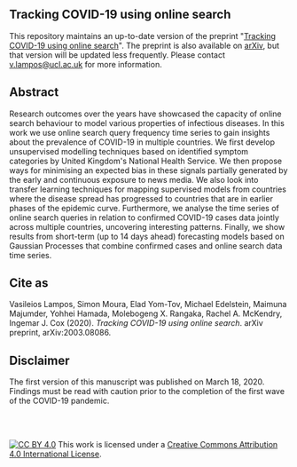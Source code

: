 ## Tracking COVID-19 using online search

This repository maintains an up-to-date version of the preprint "[Tracking COVID-19 using online search](covid-19-online-search.pdf)". The preprint is also available on [arXiv](https://arxiv.org/abs/2003.08086), but that version will be updated less frequently. Please contact v.lampos@ucl.ac.uk for more information.


## Abstract
Research outcomes over the years have showcased the capacity of online search behaviour to model various properties of infectious diseases. In this work we use online search query frequency time series to gain insights about the prevalence of COVID-19 in multiple countries. We first develop unsupervised modelling techniques based on identified symptom categories by United Kingdom's National Health Service. We then propose ways for minimising an expected bias in these signals partially generated by the early and continuous exposure to news media. We also look into transfer learning techniques for mapping supervised models from countries where the disease spread has progressed to countries that are in earlier phases of the epidemic curve. Furthermore, we analyse the time series of online search queries in relation to confirmed COVID-19 cases data jointly across multiple countries, uncovering interesting patterns. Finally, we show results from short-term (up to 14 days ahead) forecasting models based on Gaussian Processes that combine confirmed cases and online search data time series.


## Cite as
Vasileios Lampos, Simon Moura, Elad Yom-Tov, Michael Edelstein, Maimuna Majumder, Yohhei Hamada, Molebogeng X. Rangaka, Rachel A. McKendry, Ingemar J. Cox (2020). <em>Tracking COVID-19 using online search</em>. arXiv preprint, arXiv:2003.08086.


## Disclaimer
The first version of this manuscript was published on March 18, 2020. Findings must be read with caution prior to the completion of the first wave of the COVID-19 pandemic.

<br />
<br />

[![CC BY 4.0][cc-by-image]][cc-by] This work is licensed under a [Creative Commons Attribution 4.0 International License][cc-by].

[cc-by]: http://creativecommons.org/licenses/by/4.0/
[cc-by-image]: https://i.creativecommons.org/l/by/4.0/88x31.png
[cc-by-shield]: https://img.shields.io/badge/License-CC%20BY%204.0-lightgrey.svg
